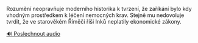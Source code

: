 
Rozumění neopravňuje moderního historika k tvrzení, že zaříkání bylo kdy vhodným prostředkem k léčení nemocných krav. Stejně mu nedovoluje tvrdit, že ve starověkém Říměči říši Inků neplatily ekonomické zákony.

[🔊 Poslechnout audio](/data/7-paragraphs/audio/chapter_23/para_008-Rozumn-neopravuje-modernho-historika-k-tvrzen.mp3)
